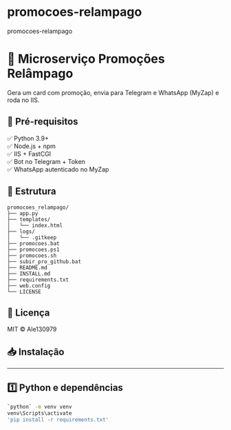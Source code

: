 # promocoes-relampago
promocoes-relampago

# 🚀 Microserviço Promoções Relâmpago

Gera um card com promoção, envia para Telegram e WhatsApp (MyZap) e roda no IIS.

## 📖 Pré-requisitos

✅ Python 3.9+  
✅ Node.js + npm  
✅ IIS + FastCGI  
✅ Bot no Telegram + Token  
✅ WhatsApp autenticado no MyZap

## 📂 Estrutura
```
promocoes_relampago/
├── app.py 
├── templates/
│   └── index.html
├── logs/
│   └── .gitkeep
├── promocoes.bat
├── promocoes.ps1
├── promocoes.sh
├── subir_pro_github.bat
├── README.md
├── INSTALL.md
├── requirements.txt
├── web.config
└── LICENSE
```
## 📃 Licença
MIT © Ale130979

## 📥 Instalação
---
## 1️⃣ Python e dependências
```bash
`python` -m venv venv
venv\Scripts\activate
'pip install -r requirements.txt' 
 ```
